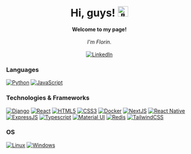 <h1 align="center">Hi, guys! <img src="https://github.com/wervlad/wervlad/assets/24524555/766d336d-b87d-44ba-807c-c51de2bc6b4d" width="28px" alt="👋"></h1>

<p align="center">
    <b>Welcome to my page!</b><br><br>
    <i>
        I'm Florin.<br>
    </i><br>
    <a href="https://www.linkedin.com/in/florin-d">
        <img src="https://img.shields.io/badge/LinkedIn-blue?style=flat-square&logo=linkedin" alt="LinkedIn">
    </a>
</p>

### Languages
[![Python](https://img.shields.io/badge/python-black?style=for-the-badge&logo=python)](https://github.com/bylly1)
[![JavaScript](https://img.shields.io/badge/javascript-black?style=for-the-badge&logo=javascript)](https://github.com/bylly1)


### Technologies & Frameworks
[![Django](https://img.shields.io/badge/django-black?style=for-the-badge&logo=django)](https://github.com/bylly1)
[![React](https://img.shields.io/badge/react-black?style=for-the-badge&logo=react)](https://github.com/bylly1)
[![HTML5](https://img.shields.io/badge/html5-black?style=for-the-badge&logo=html5)](https://github.com/bylly1)
[![CSS3](https://img.shields.io/badge/css3-black?style=for-the-badge&logo=css3)](https://github.com/bylly1)
[![Docker](https://img.shields.io/badge/docker-black?style=for-the-badge&logo=docker)](https://github.com/bylly1)
[![NextJS](https://img.shields.io/badge/nextjs-black?style=for-the-badge&logo=vercel)](https://github.com/bylly1)
[![React Native](https://img.shields.io/badge/react%20native-black?style=for-the-badge&logo=react)](https://github.com/bylly1)
[![ExpressJS](https://img.shields.io/badge/expressjs-black?style=for-the-badge&logo=express)](https://github.com/bylly1)
[![Typescript](https://img.shields.io/badge/typescript-black?style=for-the-badge&logo=typescript)](https://github.com/bylly1)
[![Material UI](https://img.shields.io/badge/MaterialUI-black?style=for-the-badge&logo=mui)](https://github.com/bylly1)
[![Redis](https://img.shields.io/badge/redis-black?style=for-the-badge&logo=redis)](https://github.com/bylly1)
[![TailwindCSS](https://img.shields.io/badge/tailwindcss-black?style=for-the-badge&logo=tailwindcss)](https://github.com)

### OS
[![Linux](https://img.shields.io/badge/linux-black?style=for-the-badge&logo=Linux)](https://github.com/bylly1)
[![Windows](https://img.shields.io/badge/Windows-black?style=for-the-badge&logo=Windows)](https://github.com/bylly1)

<!--

- 🔭 I’m currently working on ...
- 🌱 I’m currently learning ...
- 🤔 I’m looking for help with ...
- 😄 Pronouns: ...
- ⚡ Fun fact: ...
-->
